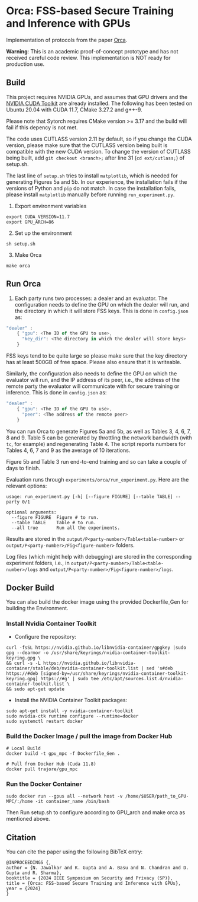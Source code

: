 

# Orca: FSS-based Secure Training and Inference with GPUs

Implementation of protocols from the paper [Orca](https://eprint.iacr.org/2023/206).

**Warning**: This is an academic proof-of-concept prototype and has not received careful code review. This implementation is NOT ready for production use.

## Build

This project requires NVIDIA GPUs, and assumes that GPU drivers and the [NVIDIA CUDA Toolkit](https://docs.nvidia.com/cuda/) are already installed. The following has been tested on Ubuntu 20.04 with CUDA 11.7, CMake 3.27.2 and g++-9. 

Please note that Sytorch requires CMake version >= 3.17 and the build will fail if this depency is not met. 

The code uses CUTLASS version 2.11 by default, so if you change the CUDA version, please make sure that the CUTLASS version being built is compatible with the new CUDA version. To change the version of CUTLASS being built, add `git checkout <branch>;` after line 31 (`cd ext/cutlass;`) of setup.sh.

The last line of `setup.sh` tries to install `matplotlib`, which is needed for generating Figures 5a and 5b. In our experience, the installation fails if the versions of Python and `pip` do not match. In case the installation fails, please install `matplotlib` manually before running `run_experiment.py`.

1. Export environment variables

```
export CUDA_VERSION=11.7
export GPU_ARCH=86
```

2. Set up the environment

```
sh setup.sh
```

3. Make Orca

```
make orca
```

## Run Orca

1. Each party runs two processes: a dealer and an evaluator. The configuration needs to define the GPU on which the dealer will run, and the directory in which it will store FSS keys. This is done in `config.json` as:

```javascript
"dealer" :
    { "gpu": <The ID of the GPU to use>,
      "key_dir": <The directory in which the dealer will store keys>
    }
```

FSS keys tend to be quite large so please make sure that the key directory has at least 500GB of free space. Please also ensure that it is writeable.

Similarly, the configuration also needs to define the GPU on which the evaluator will run, and the IP address of its peer, i.e., the address of the remote party the evaluator will communicate with for secure training or inference. This is done in `config.json` as:

```javascript
"dealer" :
    { "gpu": <The ID of the GPU to use>,
      "peer": <The address of the remote peer>
    }
```

You can run Orca to generate Figures 5a and 5b, as well as Tables 3, 4, 6, 7, 8 and 9. Table 5 can be generated by throttling the network bandwidth (with `tc`, for example) and regenerating Table 4. The script reports numbers for Tables 4, 6, 7 and 9 as the average of 10 iterations.

Figure 5b and Table 3 run end-to-end training and so can take a couple of days to finish.

Evaluation runs through `experiments/orca/run_experiment.py`. Here are the relevant options:

```
usage: run_experiment.py [-h] [--figure FIGURE] [--table TABLE] --party 0/1

optional arguments:
  --figure FIGURE  Figure # to run.
  --table TABLE    Table # to run.
  --all true       Run all the experiments.
```

Results are stored in the `output/P<party-number>/Table<table-number>` or `output/P<party-number>/Fig<figure-number>` folders. 

Log files (which might help with debugging) are stored in the corresponding experiment folders, i.e., in `output/P<party-number>/Table<table-number>/logs` and `output/P<party-number>/Fig<figure-number>/logs`.


## Docker Build

You can also build the docker image using the provided Dockerfile_Gen for building the Environment. 

### Install Nvidia Container Toolkit
- Configure the repository:
```
curl -fsSL https://nvidia.github.io/libnvidia-container/gpgkey |sudo gpg --dearmor -o /usr/share/keyrings/nvidia-container-toolkit-keyring.gpg \
&& curl -s -L https://nvidia.github.io/libnvidia-container/stable/deb/nvidia-container-toolkit.list | sed 's#deb https://#deb [signed-by=/usr/share/keyrings/nvidia-container-toolkit-keyring.gpg] https://#g' | sudo tee /etc/apt/sources.list.d/nvidia-container-toolkit.list \
&& sudo apt-get update
```

- Install the NVIDIA Container Toolkit packages:
```
sudo apt-get install -y nvidia-container-toolkit
sudo nvidia-ctk runtime configure --runtime=docker
sudo systemctl restart docker
```
### Build the Docker Image / pull the image from Docker Hub
```
# Local Build
docker build -t gpu_mpc -f Dockerfile_Gen .

# Pull from Docker Hub (Cuda 11.8)
docker pull trajore/gpu_mpc
```
### Run the Docker Container
```
sudo docker run --gpus all --network host -v /home/$USER/path_to_GPU-MPC/:/home -it container_name /bin/bash

```
Then Run setup.sh to configure according to GPU_arch and make orca as mentioned above.

## Citation

You can cite the paper using the following BibTeX entry:

```
@INPROCEEDINGS {,
author = {N. Jawalkar and K. Gupta and A. Basu and N. Chandran and D. Gupta and R. Sharma},
booktitle = {2024 IEEE Symposium on Security and Privacy (SP)},
title = {Orca: FSS-based Secure Training and Inference with GPUs},
year = {2024}
}
```


